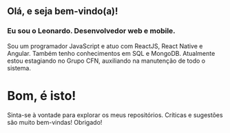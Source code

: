 ## Olá, e seja bem-vindo(a)!
### Eu sou o Leonardo. Desenvolvedor web e mobile.

Sou um programador JavaScript e atuo com ReactJS, React Native e Angular. Também tenho conhecimentos em SQL e MongoDB.
Atualmente estou estagiando no Grupo CFN, auxiliando na manutenção de todo o sistema.

# Bom, é isto!
Sinta-se à vontade para explorar os meus repositórios. Críticas e sugestões são muito bem-vindas!
Obrigado!
